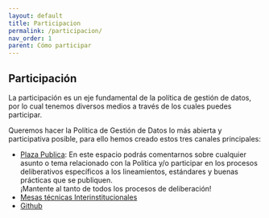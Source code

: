 ```yaml
---
layout: default
title: Participacion
permalink: /participacion/
nav_order: 1
parent: Cómo participar
---
```


<div class="nonfooter text-justify">

<h2>Participación</h2>

<p>La participación es un eje fundamental de la política de gestión de datos, por lo cual tenemos diversos medios a través de los cuales puedes participar. </p>

<p>Queremos hacer la Política de Gestión de Datos lo más abierta y participativa posible, para ello hemos creado estos tres canales principales:</p>

<ul>
<li> <a href="https://gobcdmx.github.io/politicadedatos/plaza-publica/">Plaza Publica</a>: En este espacio podrás comentarnos sobre cualquier asunto o tema relacionado con  la Política y/o participar en los procesos deliberativos específicos a los lineamientos, estándares y buenas prácticas que se publiquen. <br> ¡Mantente al tanto de todos los procesos de deliberación!
</li>
<li><a href="https://gobcdmx.github.io/politicadedatos/mesa_tec/">Mesas técnicas Interinstitucionales</a></li>
<li><a href="https://github.com/GobCDMX/politicadedatos">Github</a></li>
</ul>


</div>
